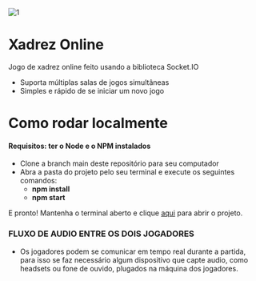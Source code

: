 ![1](https://user-images.githubusercontent.com/62410044/165881465-4df81417-6ee5-4ea3-979d-9685d6a848f5.gif)

# Xadrez Online
Jogo de xadrez online feito usando a biblioteca Socket.IO

- Suporta múltiplas salas de jogos simultâneas
- Simples e rápido de se iniciar um novo jogo

# Como rodar localmente
#### Requisitos: ter o Node e o NPM instalados
- Clone a branch main deste repositório para seu computador
- Abra a pasta do projeto pelo seu terminal e execute os seguintes comandos:
  - <strong>npm install</strong>
  - <strong>npm start</strong>

E pronto! Mantenha o terminal aberto e clique <a href="http://localhost:3000">aqui</a> para abrir o projeto.

### FLUXO DE AUDIO ENTRE OS DOIS JOGADORES
- Os jogadores podem se comunicar em tempo real durante a partida, para isso se faz necessário algum dispositivo que capte audio, como headsets ou fone de ouvido, plugados na máquina dos jogadores.